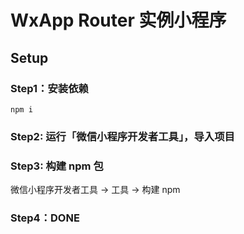 # WxApp Router 实例小程序

## Setup

### Step1：安装依赖

```shell
npm i
```

### Step2: 运行「微信小程序开发者工具」，导入项目

### Step3: 构建 npm 包

微信小程序开发者工具 → 工具 → 构建 npm

### Step4：DONE
